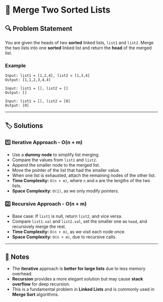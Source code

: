 # 📌 Merge Two Sorted Lists  

## 🔍 Problem Statement  
You are given the heads of two **sorted** linked lists, `list1` and `list2`. Merge the two lists into one **sorted** linked list and return the **head** of the merged list.  

### Example  
```plaintext
Input: list1 = [1,2,4], list2 = [1,3,4]
Output: [1,1,2,3,4,4]

Input: list1 = [], list2 = []
Output: []

Input: list1 = [], list2 = [0]
Output: [0]
```

---

## 🏷️ Solutions  

### 1️⃣ Iterative Approach - **O(n + m)**
- Use a **dummy node** to simplify list merging.
- Compare the values from `list1` and `list2`.
- Append the smaller node to the merged list.
- Move the pointer of the list that had the smaller value.
- When one list is exhausted, attach the remaining nodes of the other list.
- **Time Complexity:** `O(n + m)`, where `n` and `m` are the lengths of the two lists.  
- **Space Complexity:** `O(1)`, as we only modify pointers.

### 2️⃣ Recursive Approach - **O(n + m)**
- Base case: If `list1` is null, return `list2`, and vice versa.
- Compare `list1.val` and `list2.val`, set the smaller one as `head`, and recursively merge the rest.
- **Time Complexity:** `O(n + m)`, as we visit each node once.
- **Space Complexity:** `O(n + m)`, due to recursive calls.

---

## 📝 Notes  
- The **iterative** approach is **better for large lists** due to less memory overhead.  
- **Recursion** provides a more elegant solution but may cause **stack overflow** for deep recursion.  
- This is a fundamental problem in **Linked Lists** and is commonly used in **Merge Sort** algorithms.  
